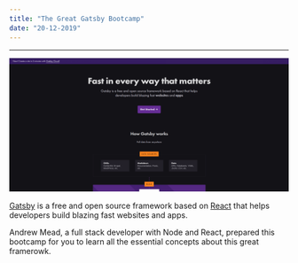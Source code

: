 ```yaml
---
title: "The Great Gatsby Bootcamp"
date: "20-12-2019"
---
```


---

![Bootcamp Preview](./gatsbyPreview.png)

[Gatsby](https://www.gatsbyjs.org/) is a free and open source framework based on [React](https://reactjs.org/) that helps developers build blazing fast websites and apps.

Andrew Mead, a full stack developer with Node and React, prepared this bootcamp for you to learn all the essential concepts about this great framerowk.
